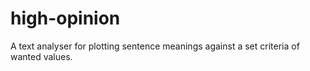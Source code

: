 high-opinion
============

A text analyser for plotting sentence meanings against a set criteria of wanted values.
